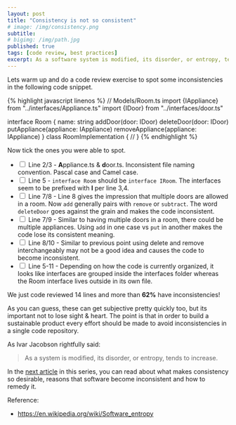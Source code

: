 ```yaml
---
layout: post
title: "Consistency is not so consistent"
# image: /img/consistency.png
subtitle: 
# bigimg: /img/path.jpg
published: true
tags: [code review, best practices]
excerpt: As a software system is modified, its disorder, or entropy, tends to increase. Let's do a code review exercise to spot some inconsistencies in the following code snippet.
---
```


Lets warm up and do a code review exercise to spot some inconsistencies in the following code snippet.

{% highlight javascript linenos %}
// Models/Room.ts
import {IAppliance} from "../interfaces/Appliance.ts"
import {IDoor} from "../interfaces/door.ts"

interface Room {
    name: string
    addDoor(door: IDoor)
    deleteDoor(door: IDoor)
    putAppliance(appliance: IAppliance)
    removeAppliance(appliance: IAppliance)
}
class RoomImplementation {
    // 
}
{% endhighlight %}

Now tick the ones you were able to spot.

- <input type="checkbox"> Line 2/3 - **A**ppliance.ts & **d**oor.ts. Inconsistent file naming convention. Pascal case and Camel case.
- <input type="checkbox"> Line 5 - `interface Room` should be `interface IRoom`. The interfaces seem to be prefixed with **I** per line 3,4.
- <input type="checkbox"> Line 7/8 - Line 8 gives the impression that multiple doors are allowed in a room. Now `add` generally pairs with `remove` or `subtract`. The word `deleteDoor` goes against the grain and makes the code inconsistent.
- <input type="checkbox"> Line 7/9 - Similar to having multiple doors in a room, there could be multiple appliances. Using `add` in one case vs `put` in another makes the code lose its consistent meaning.
-  <input type="checkbox"> Line 8/10 - Similar to previous point using delete and remove interchangeably may not be a good idea and causes the code to become inconsistent.
-  <input type="checkbox"> Line 5-11 - Depending on how the code is currently organized, it looks like interfaces are grouped inside the interfaces folder whereas the Room interface lives outside in its own file. 

We just code reviewed 14 lines and more than **62%** have inconsistencies!

As you can guess, these can get subjective pretty quickly too, but its important not to lose sight & heart. The point is that in order to build a sustainable product every effort should be made to avoid inconsistencies in a single code repository.

As Ivar Jacobson rightfully said:

> As a system is modified, its disorder, or entropy, tends to increase.

In the [next article](/why-is-software-consistency-important) in this series, you can read about what makes consistency so desirable, reasons that software become inconsistent and how to remedy it.


Reference: 
- https://en.wikipedia.org/wiki/Software_entropy
